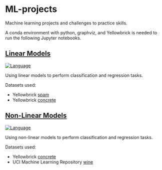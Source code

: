 # ML-projects

Machine learning projects and challenges to practice skills.

A conda environment with python, graphviz, and Yellowbrick is needed to run the following Jupyter notebooks.

## [Linear Models](https://github.com/jennbushey/ML-projects/blob/main/Linear%20Models.ipynb)

[![Language](https://img.shields.io/badge/language-Python-blue.svg)](https://www.python.org/)

Using linear models to perform classification and regression tasks.

Datasets used:

-   Yellowbrick [spam](https://www.scikit-yb.org/en/latest/api/datasets/spam.html)
-   Yellowbrick [concrete](https://www.scikit-yb.org/en/latest/api/datasets/concrete.html)

## [Non-Linear Models](https://github.com/jennbushey/ML-projects/blob/main/Non-Linear%20Models.ipynb)

[![Language](https://img.shields.io/badge/language-Python-blue.svg)](https://www.python.org/)

Using non-linear models to perform classification and regression tasks.

Datasets used:

-   Yellowbrick [concrete](https://www.scikit-yb.org/en/latest/api/datasets/concrete.html)
-   UCI Machine Learning Repository [wine](https://archive.ics.uci.edu/dataset/109/wine)
